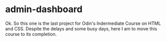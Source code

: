 # admin-dashboard
Ok. So this one is the last project for Odin's Indermediate Course on HTML and CSS. Despite the delays and some busy days, here I am to move this course to its completion.
